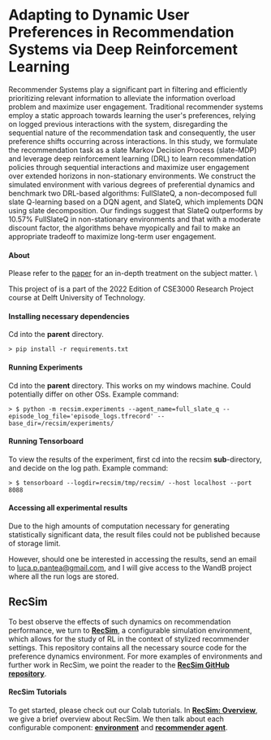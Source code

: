 # Adapting to Dynamic User Preferences in Recommendation Systems via Deep Reinforcement Learning

Recommender Systems play a significant part in filtering and 
efficiently prioritizing relevant information to alleviate the 
information overload problem and maximize user engagement. 
Traditional recommender systems employ a static approach towards 
learning the user's preferences, relying on logged previous interactions 
with the system, disregarding the sequential nature of the recommendation
 task and consequently, the user preference shifts occurring across interactions.
  In this study, we formulate the recommendation task as a slate Markov Decision
   Process (slate-MDP) and leverage deep reinforcement learning (DRL) to learn recommendation 
   policies through sequential interactions and maximize user engagement over 
   extended horizons in non-stationary environments. We construct the 
   simulated environment with various degrees of preferential dynamics 
   and benchmark two DRL-based algorithms: FullSlateQ, a non-decomposed 
   full slate Q-learning based on a DQN agent, and SlateQ, which implements
    DQN using slate decomposition. Our findings suggest that SlateQ outperforms 
    by 10.57% FullSlateQ in non-stationary environments and that with a moderate 
    discount factor, the algorithms behave myopically 
and fail to make an appropriate tradeoff to maximize long-term user engagement.




#### About
Please refer to the [paper](BSc_Thesis_Luca_Pantea.pdf) for an in-depth treatment on the subject matter. \

This project of is a part of the 2022 Edition of CSE3000 Research Project course at Delft University of Technology. 

#### Installing necessary dependencies
Cd into the **parent** directory.
```console
> pip install -r requirements.txt
```

#### Running Experiments
Cd into the **parent** directory. This works on my windows machine. Could potentially differ on other OSs.
Example command:
```console
> $ python -m recsim.experiments --agent_name=full_slate_q --episode_log_file='episode_logs.tfrecord' --base_dir=/recsim/experiments/ 
```

#### Running Tensorboard
To view the results of the experiment, first cd into the recsim **sub**-directory, 
and decide on the log path. Example command:
```console
> $ tensorboard --logdir=recsim/tmp/recsim/ --host localhost --port 8088
```




#### Accessing all experimental results
Due to the high amounts of computation necessary for generating statistically significant data, the result files could not be published because of storage limit.

However, should one be interested in accessing the results, send an email to luca.p.pantea@gmail.com, and I will give access to the WandB project where all the run logs are stored. 

## RecSim
To best observe the effects of such dynamics on recommendation performance, we turn to 
[**RecSim**](https://arxiv.org/abs/1909.04847), a configurable simulation environment, which allows for 
the study of RL in the context of stylized recommender settings. This repository contains all the necessary source code for
the preference dynamics environment. For more examples of environments and further work in RecSim, we point the reader to
the [**RecSim GitHub repository**](https://github.com/google-research/recsim).

#### RecSim Tutorials

To get started, please check out our Colab tutorials. In
[**RecSim: Overview**](recsim/colab/RecSim_Overview.ipynb),
we give a brief overview about RecSim. We then talk about each configurable
component:
[**environment**](recsim/colab/RecSim_Developing_an_Environment.ipynb)
and
[**recommender agent**](recsim/colab/RecSim_Developing_an_Agent.ipynb).

